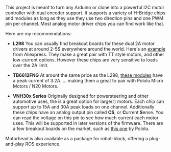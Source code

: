 This project is meant to turn any Arduino or clone into a powerful I2C motor controller with dual encoder support. It supports a variety of H-Bridge chips and modules as long as they use they use two direction pins and one PWM pin per channel. Most analog motor driver chips you can find work like that. 

Here are my recommendations:

* **L298** You can usually find breakout boards for these dual 2A motor drivers at around 2-5$ everywhere around the world. Here's an [example](https://www.aliexpress.com/item/1005001621936295.html) from Aliexpress. They make a great pair with TT style motors, and other low-current options. However these chips are very sensitive to loads over the 2A limit.

* **TB6612FNG**
	At arount the same price as the L298, [these modules](https://shop.pimoroni.com/products/tb6612fng-dual-motor-driver-carrier
) have a peak current of 3.2A. ... making them a great to pair with Pololu Micro Motors / N20 Motors. 
	
* **VNH30x Series**
	Originally designed for powersteering and other automotive uses, the is a great option for large(r) motors. Each chip can support up to 15A and 30A peak loads on one channel. Additionally these chips have an analog output pin called **CS**, or **C**urrent **S**ense. You can read the voltage on this pin to see how much current each motor uses. This will be supported in later versions of the firmware. There are a few breakout boards on the market, such as [this one](https://www.pololu.com/product/707) by Pololu.

Motorhead is also available as a package for robot-block, offering a plug-and-play ROS experience.
